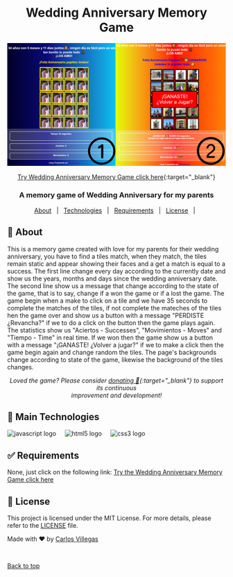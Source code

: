 <div align="center" id="top">
  <h1>Wedding Anniversary Memory Game</h1>
  <img src="https://github.com/VillegasCode/aniversario-papitos/blob/main/images/app-wedding-anniversary-memory-game.png" width="900" alt="Wedding Anniversary Memory Game" />

  <a href="https://villegascode.github.io/aniversario-papitos/" target="_blank">Try Wedding Anniversary Memory Game click here</a>{:target="_blank"}
</div>

<div align="center">
  <h3>A memory game of Wedding Anniversary for my parents</h3>
</div>

<p align="center">
  <a href="#dart-about">About</a> &#xa0; | &#xa0;
  <a href="#rocket-main-technologies">Technologies</a> &#xa0; | &#xa0;
  <a href="#white_check_mark-requirements">Requirements</a> &#xa0; | &#xa0;
  <a href="#memo-license">License</a> &#xa0; | &#xa0;
</p>

## :dart: About ##

This is a memory game created with love for my parents for their wedding anniversary, you have to find a tiles match, when they match, the tiles remain static and appear showing their faces and a get a match is equal to a success.
The first line change every day according to the currently date and show us the years, months and days since the wedding anniversary date.
The second line show us a message that change according to the state of the game, that is to say, change if a won the game or if a lost the game.
The game begin when a make to click on a tile and we have 35 seconds to complete the matches of the tiles, if not complete the mateches of the tiles hen the game over and show us a button with a message "PERDISTE ¿Revancha?" if we to do a click on the button then the game plays again.
The statistics show us "Aciertos - Successes", "Movimientos - Moves" and "Tiempo - Time" in real time.
If we won then the game show us a button with a message "¡GANASTE! ¿Volver a jugar?" if we to make a click then the game begin again and change random the tiles.
The page's backgrounds change according to state of the game, likewise the background of the tiles changes.

<p align="center">
<i>Loved the game? Please consider <a href="https://www.paypal.me/villegasalexander" target="_blank">donating 💸</a>{:target="_blank"} to support its continuous<br/> improvement and development!</i>
</p>

## :rocket: Main Technologies ##

<div align="left">
  <img src="https://cdn.jsdelivr.net/gh/devicons/devicon/icons/javascript/javascript-original.svg" height="40" alt="javascript logo"  />
  <img width="12" />
  <img src="https://cdn.jsdelivr.net/gh/devicons/devicon/icons/html5/html5-original.svg" height="40" alt="html5 logo"  />
  <img width="12" />
  <img src="https://cdn.jsdelivr.net/gh/devicons/devicon/icons/css3/css3-original.svg" height="40" alt="css3 logo"  />
  <img width="12" />
</div>

## :white_check_mark: Requirements ##

None, just click on the following link: <a href="https://villegascode.github.io/Pokemon-Memory-Game/" target="_blank">Try the Wedding Anniversary Memory Game click here</a>

## :memo: License ##

This project is licensed under the MIT License. For more details, please refer to the [LICENSE](LICENSE.md) file.


Made with :heart: by <a href="https://github.com/VillegasCode" target="_blank">Carlos Villegas</a>

&#xa0;

<a href="#top">Back to top</a>
